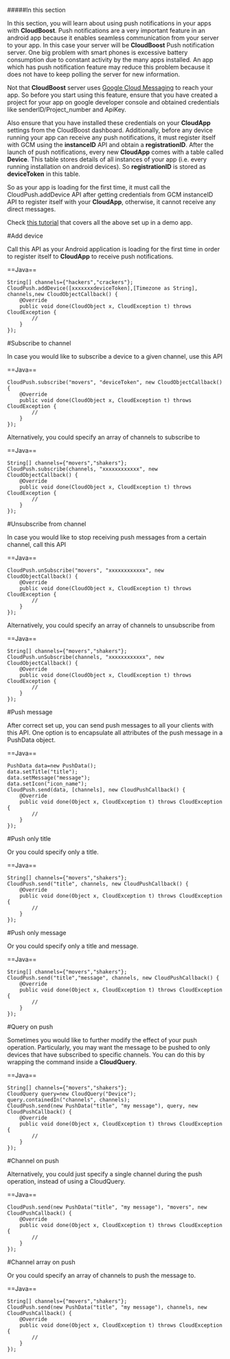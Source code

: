 #####In this section

In this section, you will learn about using push notifications in your apps with **CloudBoost**. Push notifications are a very important feature in an android app because it enables seamless communication from your server to your app. In this case your server will be **CloudBoost** Push notification server. One big problem with smart phones is excessive battery consumption due to constant activity by the many apps installed. An app which has push notification feature may reduce this problem because it does not have to keep polling the server for new information.

Not that **CloudBoost** server uses [Google Cloud Messaging](https://developers.google.com/cloud-messaging) to reach your app. So before you start using this feature, ensure that you have created a project for your app on google developer console and obtained credentials like senderID/Project_number and ApiKey.

Also ensure that you have installed these credentials on your **CloudApp** settings from the CloudBoost dashboard.
Additionally, before any device running your app can receive any push notifications, it must register itself with GCM using the **instanceID** API and obtain a **registrationID**. After the launch of push notifications, every new **CloudApp** comes with a table called **Device**. This table stores details of all instances of your app (i.e. every running installation on android devices). So **registrationID** is stored as **deviceToken** in this table.

So as your app is loading for the first time, it must call the <span class="tut-snippet">CloudPush.addDevice</span> API after getting credentials from GCM instanceID API to register itself with your **CloudApp**, otherwise, it cannot receive any direct messages.

Check [this tutorial](http://egima.blogspot.ug/2016/03/androidcloudboost-push-notifications.html) that covers all the above set up in a demo app.

#Add device

Call this API as your Android application is loading for the first time in order to register itself to **CloudApp** to receive push notifications.

==Java==
<span class="java-lines" data-query="adddevice">
```
String[] channels={"hackers","crackers"};
CloudPush.addDevice([xxxxxxxdeviceToken],[Timezone as String], channels,new CloudObjectCallback() {
	@Override
	public void done(CloudObject x, CloudException t) throws CloudException {
		//
	}
});
```
</span>

#Subscribe to channel

In case you would like to subscribe a device to a given channel, use this API

==Java==
<span class="java-lines" data-query="subscribesinglechannel">
```
CloudPush.subscribe("movers", "deviceToken", new CloudObjectCallback() {	
	@Override
	public void done(CloudObject x, CloudException t) throws CloudException {
		//
	}
});
```
</span>

Alternatively, you could specify an array of channels to subscribe to

==Java==
<span class="java-lines" data-query="subscribechannelarray">
```
String[] channels={"movers","shakers"};
CloudPush.subscribe(channels, "xxxxxxxxxxxx", new CloudObjectCallback() {	
	@Override
	public void done(CloudObject x, CloudException t) throws CloudException {
		//
	}
});
```
</span>
		
#Unsubscribe from channel

In case you would like to stop receiving push messages from a certain channel, call this API

==Java==
<span class="java-lines" data-query="unsubscribesinglechannel">
```
CloudPush.unSubscribe("movers", "xxxxxxxxxxxx", new CloudObjectCallback() {	
	@Override
	public void done(CloudObject x, CloudException t) throws CloudException {
		//
	}
});
```
</span>

Alternatively, you could specify an array of channels to unsubscribe from

==Java==
<span class="java-lines" data-query="unsubscribechannelarray">
```
String[] channels={"movers","shakers"};
CloudPush.unSubscribe(channels, "xxxxxxxxxxxx", new CloudObjectCallback() {	
	@Override
	public void done(CloudObject x, CloudException t) throws CloudException {
		//
	}
});
```
</span>

#Push message

After correct set up, you can send push messages to all your clients with this API. One option is to encapsulate all attributes of the push message in a PushData object.

==Java==
<span class="java-lines" data-query="sendmessage">
```
PushData data=new PushData();
data.setTitle("title");
data.setMessage("message");
data.setIcon("icon_name");
CloudPush.send(data, [channels], new CloudPushCallback() {
	@Override
	public void done(Object x, CloudException t) throws CloudException {
		//
	}
});
```
</span>

#Push only title

Or you could specify only a title.

==Java==
<span class="java-lines" data-query="sendtitle">
```
String[] channels={"movers","shakers"};
CloudPush.send("title", channels, new CloudPushCallback() {
	@Override
	public void done(Object x, CloudException t) throws CloudException {
		//
	}
});
```
</span>

#Push only message

Or you could specify only a title and message.

==Java==
<span class="java-lines" data-query="sendtitleandmessage">
```
String[] channels={"movers","shakers"};
CloudPush.send("title","message", channels, new CloudPushCallback() {
	@Override
	public void done(Object x, CloudException t) throws CloudException {
		//
	}
});
```
</span>

#Query on push

Sometimes you would like to further modify the effect of your push operation. Particularly, you may want the message to be pushed to only devices that have subscribed to specific channels. You can do this by wrapping the command inside a **CloudQuery**.

==Java==
<span class="java-lines" data-query="sendquery">
```
String[] channels={"movers","shakers"};
CloudQuery query=new CloudQuery("Device");
query.containedIn("channels", channels);
CloudPush.send(new PushData("title", "my message"), query, new CloudPushCallback() {
	@Override
	public void done(Object x, CloudException t) throws CloudException {
		//
	}
});
```
</span>

#Channel on push

Alternatively, you could just specify a single channel during the push operation, instead of using a CloudQuery.

==Java==
<span class="java-lines" data-query="sendchannel">
```
CloudPush.send(new PushData("title", "my message"), "movers", new CloudPushCallback() {
	@Override
	public void done(Object x, CloudException t) throws CloudException {
		//
	}
});
```
</span>

#Channel array on push

Or you could specify an array of channels to push the message to.

==Java==
<span class="java-lines" data-query="sendchannelarray">
```
String[] channels={"movers","shakers"};
CloudPush.send(new PushData("title", "my message"), channels, new CloudPushCallback() {
	@Override
	public void done(Object x, CloudException t) throws CloudException {
		//
	}
});
```
</span>


